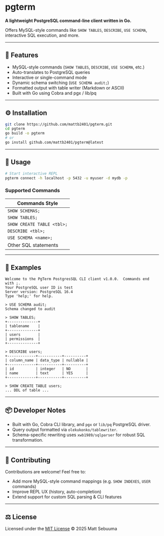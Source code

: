 # pgterm

**A lightweight PostgreSQL command-line client written in Go.**

Offers MySQL-style commands like `SHOW TABLES`, `DESCRIBE`, `USE SCHEMA`, interactive SQL execution, and more.

---

## 🚀 Features

- MySQL-style commands (`SHOW TABLES`, `DESCRIBE`, `USE SCHEMA`, etc.)
- Auto-translates to PostgreSQL queries
- Interactive or single-command mode
- Dynamic schema switching (`USE SCHEMA audit;`)
- Formatted output with table writer (Markdown or ASCII)
- Built with Go using Cobra and pgx / lib/pq

---

## ⚙️ Installation

```bash
git clone https://github.com/mattb2401/pgterm.git
cd pgterm
go build -o pgterm
# or
go install github.com/mattb2401/pgterm@latest
````

---

## 🔧 Usage

```bash
# Start interactive REPL
pgterm connect -h localhost -p 5432 -u myuser -d mydb -p 
```

### Supported Commands

| Commands Style             |
| -------------------------- 
| `SHOW SCHEMAS;`            
| `SHOW TABLES;`             
| `SHOW CREATE TABLE <tbl>;` 
| `DESCRIBE <tbl>;`          
| `USE SCHEMA <name>;`       
| Other SQL statements       

---

## 🧪 Examples

```
Welcome to the PgTerm PostgresSQL CLI client v1.0.0.  Commands end with ;.
Your PostgreSQL user ID is test
Server version: PostgreSQL 16.4
Type 'help;' for help.

> USE SCHEMA audit;
Schema changed to audit

> SHOW TABLES;
+--------------+
| tablename    |
+--------------+
| users        |
| permissions  |
+--------------+

> DESCRIBE users;
+-------------+-----------+----------+
| column_name | data_type | nullable |
+-------------+-----------+----------+
| id          | integer   | NO       |
| name        | text      | YES      |
+-------------+-----------+----------+

> SHOW CREATE TABLE users;
... DDL of table ...
```

---

## 📦 Developer Notes

* Built with Go, Cobra CLI library, and `pgx` or `lib/pq` PostgreSQL driver.
* Query output formatted via `olekukonko/tablewriter`.
* Schema-specific rewriting uses `xwb1989/sqlparser` for robust SQL transformation.

---

## 🧩 Contributing

Contributions are welcome! Feel free to:

* Add more MySQL-style command mappings (e.g. `SHOW INDEXES`, `USER` commands)
* Improve REPL UX (history, auto-completion)
* Extend support for custom SQL parsing & CLI features

---

## ⚖️ License

Licensed under the [MIT License](LICENSE)
© 2025 Matt Sebuuma

